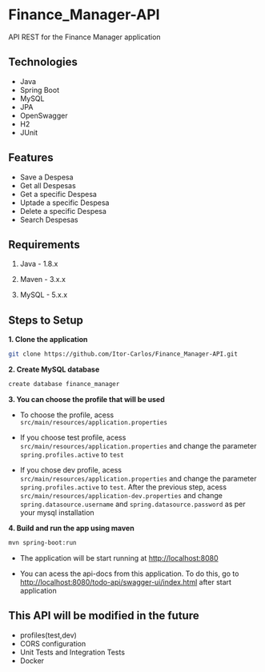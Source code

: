 # Finance_Manager-API
API REST for the Finance Manager application

## Technologies
 
- Java
- Spring Boot
- MySQL
- JPA
- OpenSwagger
- H2
- JUnit


## Features

- Save a Despesa
- Get all Despesas
- Get a specific Despesa
- Uptade a specific Despesa
- Delete a specific Despesa
- Search Despesas

## Requirements

1. Java - 1.8.x

2. Maven - 3.x.x

3. MySQL - 5.x.x

## Steps to Setup

**1. Clone the application**

```bash
git clone https://github.com/Itor-Carlos/Finance_Manager-API.git
```

**2. Create MySQL database**
```bash
create database finance_manager
```

**3. You can choose the profile that will be used**
 
 + To choose the profile, acess `src/main/resources/application.properties`
 
 + If you choose test profile, acess `src/main/resources/application.properties` and change the parameter `spring.profiles.active` to `test`

 + If you chose dev profile, acess `src/main/resources/application.properties` and  change the parameter `spring.profiles.active` to `test`. After the previous step, acess `src/main/resources/application-dev.properties` and change `spring.datasource.username` and `spring.datasource.password` as per your mysql installation


**4. Build and run the app using maven**

```bash
mvn spring-boot:run
```

 + The application will be start running at <http://localhost:8080>

 + You can acess the api-docs from this application. To do this, go to <http://localhost:8080/todo-api/swagger-ui/index.html> after start application


## This API will be modified in the future
  + profiles(test,dev)
  + CORS configuration
  + Unit Tests and Integration Tests
  + Docker
